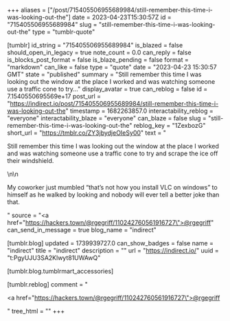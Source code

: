 +++
aliases = ["/post/715405506955689984/still-remember-this-time-i-was-looking-out-the"]
date = 2023-04-23T15:30:57Z
id = "715405506955689984"
slug = "still-remember-this-time-i-was-looking-out-the"
type = "tumblr-quote"

[tumblr]
id_string = "715405506955689984"
is_blazed = false
should_open_in_legacy = true
note_count = 0.0
can_reply = false
is_blocks_post_format = false
is_blaze_pending = false
format = "markdown"
can_like = false
type = "quote"
date = "2023-04-23 15:30:57 GMT"
state = "published"
summary = "Still remember this time I was looking out the window at the place I worked and was watching someone use a traffic cone to try..."
display_avatar = true
can_reblog = false
id = 7.1540550695569e+17
post_url = "https://indirect.io/post/715405506955689984/still-remember-this-time-i-was-looking-out-the"
timestamp = 1682263857.0
interactability_reblog = "everyone"
interactability_blaze = "everyone"
can_blaze = false
slug = "still-remember-this-time-i-was-looking-out-the"
reblog_key = "1ZexbozG"
short_url = "https://tmblr.co/ZY3jbydjeOIeSy00"
text = "<p>Still remember this time I was looking out the window at the place I worked and was watching someone use a traffic cone to try and scrape the ice off their windshield.</p>\n\n<p>My coworker just mumbled &ldquo;that&rsquo;s not how you install VLC on windows&rdquo; to himself as he walked by looking and nobody will ever tell a better joke than that.</p>"
source = "<a href=\"https://hackers.town/@rgegriff/110242760561916727\">@rgegriff</a>"
can_send_in_message = true
blog_name = "indirect"

[tumblr.blog]
updated = 1739939727.0
can_show_badges = false
name = "indirect"
title = "indirect"
description = ""
url = "https://indirect.io/"
uuid = "t:PgyUJU3SA2Klwyt81UWAwQ"

[tumblr.blog.tumblrmart_accessories]

[tumblr.reblog]
comment = "<p><a href=\"https://hackers.town/@rgegriff/110242760561916727\">@rgegriff</a></p>"
tree_html = ""
+++
